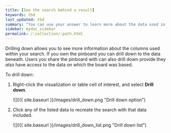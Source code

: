 ```yaml
---
title: [See the search behind a result]
keywords: tbd
last_updated: tbd
summary: "You can use your answer to learn more about the data used in your search."
sidebar: mydoc_sidebar
permalink: /:collection/:path.html
---
```

Drilling down allows you to see more information about the columns used within
your search. If you own the pinboard you can drill down to the data beneath.
Users you share the pinboard with can also drill down provide they _also_
have access to the data on which the board was based.

To drill down:

1. Right-click the visualization or table cell of interest, and select **Drill down**.

     ![]({{ site.baseurl }}/images/drill_down.png "Drill down option")

2. Click any of the listed data to recreate the search with that data included.

     ![]({{ site.baseurl }}/images/drill_down_list.png "Drill down list")
